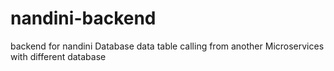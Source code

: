 # nandini-backend
backend for nandini
Database data table calling from another Microservices with different database

